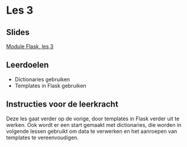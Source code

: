 # Les 3

## Slides

[Module Flask, les 3](https://slides.com/felienne/pidk-k4-m1-l3)

## Leerdoelen

* Dictionaries gebruiken
* Templates in Flask gebruiken

## Instructies voor de leerkracht

Deze les gaat verder op de vorige, door templates in Flask verder uit te werken. Ook wordt er een start gemaakt met dictionaries, die worden in volgende lessen gebruikt om data te verwerken en het aanroepen van templates te vereenvoudigen.&#x20;
